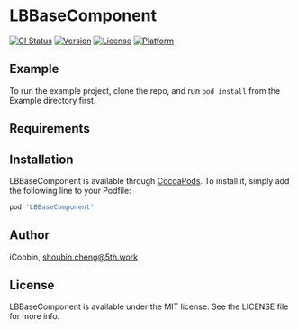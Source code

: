 # LBBaseComponent

[![CI Status](https://img.shields.io/travis/iCoobin/LBBaseComponent.svg?style=flat)](https://travis-ci.org/iCoobin/LBBaseComponent)
[![Version](https://img.shields.io/cocoapods/v/LBBaseComponent.svg?style=flat)](https://cocoapods.org/pods/LBBaseComponent)
[![License](https://img.shields.io/cocoapods/l/LBBaseComponent.svg?style=flat)](https://cocoapods.org/pods/LBBaseComponent)
[![Platform](https://img.shields.io/cocoapods/p/LBBaseComponent.svg?style=flat)](https://cocoapods.org/pods/LBBaseComponent)

## Example

To run the example project, clone the repo, and run `pod install` from the Example directory first.

## Requirements

## Installation

LBBaseComponent is available through [CocoaPods](https://cocoapods.org). To install
it, simply add the following line to your Podfile:

```ruby
pod 'LBBaseComponent'
```

## Author

iCoobin, shoubin.cheng@5th.work

## License

LBBaseComponent is available under the MIT license. See the LICENSE file for more info.
